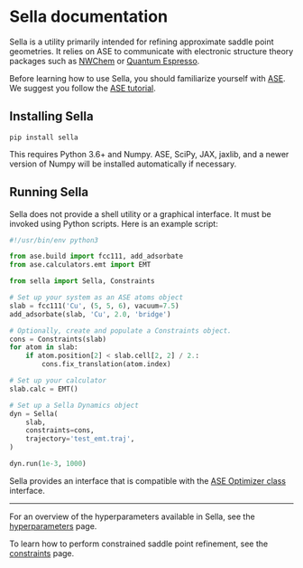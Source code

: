 # Sella documentation

Sella is a utility primarily intended for refining approximate saddle point geometries.
It relies on ASE to communicate with electronic structure theory packages such as [NWChem](https://github.com/nwchemgit/nwchem) or [Quantum Espresso](https://github.com/QEF/q-e).

Before learning how to use Sella, you should familiarize yourself with [ASE](https://wiki.fysik.dtu.dk/ase/).
We suggest you follow the [ASE tutorial](https://wiki.fysik.dtu.dk/ase/tutorials/tutorials.html).

## Installing Sella

`pip install sella`

This requires Python 3.6+ and Numpy.
ASE, SciPy, JAX, jaxlib, and a newer version of Numpy will be installed automatically if necessary.

## Running Sella

Sella does not provide a shell utility or a graphical interface.
It must be invoked using Python scripts.
Here is an example script:

```python
#!/usr/bin/env python3

from ase.build import fcc111, add_adsorbate
from ase.calculators.emt import EMT

from sella import Sella, Constraints

# Set up your system as an ASE atoms object
slab = fcc111('Cu', (5, 5, 6), vacuum=7.5)
add_adsorbate(slab, 'Cu', 2.0, 'bridge')

# Optionally, create and populate a Constraints object.
cons = Constraints(slab)
for atom in slab:
    if atom.position[2] < slab.cell[2, 2] / 2.:
        cons.fix_translation(atom.index)

# Set up your calculator
slab.calc = EMT()

# Set up a Sella Dynamics object
dyn = Sella(
    slab,
    constraints=cons,
    trajectory='test_emt.traj',
)

dyn.run(1e-3, 1000)
```

Sella provides an interface that is compatible with the [ASE Optimizer class](https://wiki.fysik.dtu.dk/ase/ase/optimize.html) interface.

***

For an overview of the hyperparameters available in Sella, see the [hyperparameters](https://github.com/zadorlab/sella/wiki/Hyperparameters) page.

To learn how to perform constrained saddle point refinement, see the [constraints](https://github.com/zadorlab/sella/wiki/Constraints) page.